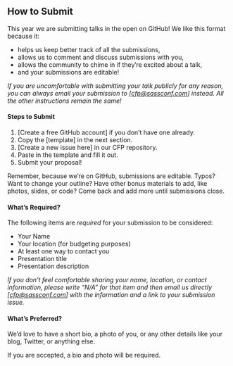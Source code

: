 ## How to Submit

This year we are submitting talks in the open on GitHub! We like this format because it:

* helps us keep better track of all the submissions,
* allows us to comment and discuss submissions with you,
* allows the community to chime in if they’re excited about a talk,
* and your submissions are editable! 

_If you are uncomfortable with submitting your talk publicly for _any reason_, you can always email your submission to [cfp@sassconf.com] instead. All the other instructions remain the same!_

#### Steps to Submit

1. [Create a free GitHub account] if you don’t have one already.
2. Copy the [template] in the next section.
3. [Create a new issue here] in our CFP repository.
4. Paste in the template and fill it out.
5. Submit your proposal!

Remember, because we’re on GitHub, submissions are editable. Typos? Want to change your outline? Have other bonus materials to add, like photos, slides, or code? Come back and add more until submissions close.

#### What’s Required?

The following items are _required_ for your submission to be considered:

* Your Name
* Your location (for budgeting purposes)
* At least one way to contact you
* Presentation title
* Presentation description

_If you don’t feel comfortable sharing your name, location, or contact information, please write “N/A” for that item and then email us directly [cfp@sassconf.com] with the information and a link to your submission issue._

#### What’s Preferred?

We’d love to have a short bio, a photo of you, or any other details like your blog, Twitter, or anything else.

If you are accepted, a bio and photo will be required.